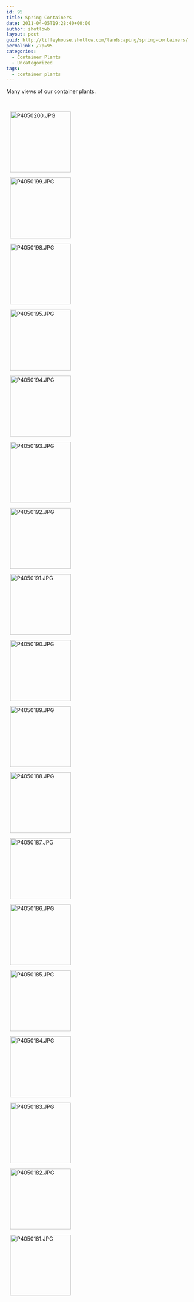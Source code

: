 ```yaml
---
id: 95
title: Spring Containers
date: 2011-04-05T19:28:40+00:00
author: shotlowb
layout: post
guid: http://liffeyhouse.shotlow.com/landscaping/spring-containers/
permalink: /?p=95
categories:
  - Container Plants
  - Uncategorized
tags:
  - container plants
---
```

Many views of our container plants.

&nbsp;

<div class="pie-gallery alignGalleryLeft">
  <div class="pie-item" style="margin: 10px 10px 10px 10px;">
    <p class="pie-img-wrapper">
      <a rel="lightbox[2011-3-2-19-53-0]" href="http://lh5.ggpht.com/_UnHIABd3xdI/TZu3Wv5LGpI/AAAAAAAAAVE/W4Cwdhf77ZE/P4050200.JPG?imgmax=640"><img class="pie-img" src="http://lh5.ggpht.com/_UnHIABd3xdI/TZu3Wv5LGpI/AAAAAAAAAVE/W4Cwdhf77ZE/s160-c/P4050200.JPG" alt="P4050200.JPG" width="160" height="160" /></a>
    </p>
  </div>
  
  <div class="pie-item" style="margin: 10px 10px 10px 10px;">
    <p class="pie-img-wrapper">
      <a rel="lightbox[2011-3-2-19-53-0]" href="http://lh4.ggpht.com/_UnHIABd3xdI/TZu3V74JqKI/AAAAAAAAAVA/RALyP8ndaTg/P4050199.JPG?imgmax=640"><img class="pie-img" src="http://lh4.ggpht.com/_UnHIABd3xdI/TZu3V74JqKI/AAAAAAAAAVA/RALyP8ndaTg/s160-c/P4050199.JPG" alt="P4050199.JPG" width="160" height="160" /></a>
    </p>
  </div>
  
  <div class="pie-item" style="margin: 10px 10px 10px 10px;">
    <p class="pie-img-wrapper">
      <a rel="lightbox[2011-3-2-19-53-0]" href="http://lh6.ggpht.com/_UnHIABd3xdI/TZu3UjPAjAI/AAAAAAAAAU8/PZDFEpEGZB0/P4050198.JPG?imgmax=640"><img class="pie-img" src="http://lh6.ggpht.com/_UnHIABd3xdI/TZu3UjPAjAI/AAAAAAAAAU8/PZDFEpEGZB0/s160-c/P4050198.JPG" alt="P4050198.JPG" width="160" height="160" /></a>
    </p>
  </div>
  
  <div class="pie-item" style="margin: 10px 10px 10px 10px;">
    <p class="pie-img-wrapper">
      <a rel="lightbox[2011-3-2-19-53-0]" href="http://lh3.ggpht.com/_UnHIABd3xdI/TZu3RXh6LeI/AAAAAAAAAUw/4xO4HFu4CAE/P4050195.JPG?imgmax=640"><img class="pie-img" src="http://lh3.ggpht.com/_UnHIABd3xdI/TZu3RXh6LeI/AAAAAAAAAUw/4xO4HFu4CAE/s160-c/P4050195.JPG" alt="P4050195.JPG" width="160" height="160" /></a>
    </p>
  </div>
  
  <div class="pie-item" style="margin: 10px 10px 10px 10px;">
    <p class="pie-img-wrapper">
      <a rel="lightbox[2011-3-2-19-53-0]" href="http://lh5.ggpht.com/_UnHIABd3xdI/TZu3Qfyo1rI/AAAAAAAAAUs/zqMhZBHvVPg/P4050194.JPG?imgmax=640"><img class="pie-img" src="http://lh5.ggpht.com/_UnHIABd3xdI/TZu3Qfyo1rI/AAAAAAAAAUs/zqMhZBHvVPg/s160-c/P4050194.JPG" alt="P4050194.JPG" width="160" height="160" /></a>
    </p>
  </div>
  
  <div class="pie-item" style="margin: 10px 10px 10px 10px;">
    <p class="pie-img-wrapper">
      <a rel="lightbox[2011-3-2-19-53-0]" href="http://lh5.ggpht.com/_UnHIABd3xdI/TZu3Pn6vT9I/AAAAAAAAAUo/G3urM_GZXDU/P4050193.JPG?imgmax=640"><img class="pie-img" src="http://lh5.ggpht.com/_UnHIABd3xdI/TZu3Pn6vT9I/AAAAAAAAAUo/G3urM_GZXDU/s160-c/P4050193.JPG" alt="P4050193.JPG" width="160" height="160" /></a>
    </p>
  </div>
  
  <div class="pie-item" style="margin: 10px 10px 10px 10px;">
    <p class="pie-img-wrapper">
      <a rel="lightbox[2011-3-2-19-53-0]" href="http://lh6.ggpht.com/_UnHIABd3xdI/TZu3OjN0VzI/AAAAAAAAAUk/p-2hWbMuCcA/P4050192.JPG?imgmax=640"><img class="pie-img" src="http://lh6.ggpht.com/_UnHIABd3xdI/TZu3OjN0VzI/AAAAAAAAAUk/p-2hWbMuCcA/s160-c/P4050192.JPG" alt="P4050192.JPG" width="160" height="160" /></a>
    </p>
  </div>
  
  <div class="pie-item" style="margin: 10px 10px 10px 10px;">
    <p class="pie-img-wrapper">
      <a rel="lightbox[2011-3-2-19-53-0]" href="http://lh5.ggpht.com/_UnHIABd3xdI/TZu3Nq1_D6I/AAAAAAAAAUg/95aKpvDmXxs/P4050191.JPG?imgmax=640"><img class="pie-img" src="http://lh5.ggpht.com/_UnHIABd3xdI/TZu3Nq1_D6I/AAAAAAAAAUg/95aKpvDmXxs/s160-c/P4050191.JPG" alt="P4050191.JPG" width="160" height="160" /></a>
    </p>
  </div>
  
  <div class="pie-item" style="margin: 10px 10px 10px 10px;">
    <p class="pie-img-wrapper">
      <a rel="lightbox[2011-3-2-19-53-0]" href="http://lh5.ggpht.com/_UnHIABd3xdI/TZu3M2gmxDI/AAAAAAAAAUc/LQ8vS4aFg8k/P4050190.JPG?imgmax=640"><img class="pie-img" src="http://lh5.ggpht.com/_UnHIABd3xdI/TZu3M2gmxDI/AAAAAAAAAUc/LQ8vS4aFg8k/s160-c/P4050190.JPG" alt="P4050190.JPG" width="160" height="160" /></a>
    </p>
  </div>
  
  <div class="pie-item" style="margin: 10px 10px 10px 10px;">
    <p class="pie-img-wrapper">
      <a rel="lightbox[2011-3-2-19-53-0]" href="http://lh5.ggpht.com/_UnHIABd3xdI/TZu3LnJzmLI/AAAAAAAAAUY/kbg0cEuAtmw/P4050189.JPG?imgmax=640"><img class="pie-img" src="http://lh5.ggpht.com/_UnHIABd3xdI/TZu3LnJzmLI/AAAAAAAAAUY/kbg0cEuAtmw/s160-c/P4050189.JPG" alt="P4050189.JPG" width="160" height="160" /></a>
    </p>
  </div>
  
  <div class="pie-item" style="margin: 10px 10px 10px 10px;">
    <p class="pie-img-wrapper">
      <a rel="lightbox[2011-3-2-19-53-0]" href="http://lh3.ggpht.com/_UnHIABd3xdI/TZu3KhvRFqI/AAAAAAAAAUU/0JdTPMBxfnI/P4050188.JPG?imgmax=640"><img class="pie-img" src="http://lh3.ggpht.com/_UnHIABd3xdI/TZu3KhvRFqI/AAAAAAAAAUU/0JdTPMBxfnI/s160-c/P4050188.JPG" alt="P4050188.JPG" width="160" height="160" /></a>
    </p>
  </div>
  
  <div class="pie-item" style="margin: 10px 10px 10px 10px;">
    <p class="pie-img-wrapper">
      <a rel="lightbox[2011-3-2-19-53-0]" href="http://lh3.ggpht.com/_UnHIABd3xdI/TZu3Jl4hFlI/AAAAAAAAAUQ/5xst3TtjQJg/P4050187.JPG?imgmax=640"><img class="pie-img" src="http://lh3.ggpht.com/_UnHIABd3xdI/TZu3Jl4hFlI/AAAAAAAAAUQ/5xst3TtjQJg/s160-c/P4050187.JPG" alt="P4050187.JPG" width="160" height="160" /></a>
    </p>
  </div>
  
  <div class="pie-item" style="margin: 10px 10px 10px 10px;">
    <p class="pie-img-wrapper">
      <a rel="lightbox[2011-3-2-19-53-0]" href="http://lh3.ggpht.com/_UnHIABd3xdI/TZu3IDXXuWI/AAAAAAAAAUM/CIRJTR0-jO8/P4050186.JPG?imgmax=640"><img class="pie-img" src="http://lh3.ggpht.com/_UnHIABd3xdI/TZu3IDXXuWI/AAAAAAAAAUM/CIRJTR0-jO8/s160-c/P4050186.JPG" alt="P4050186.JPG" width="160" height="160" /></a>
    </p>
  </div>
  
  <div class="pie-item" style="margin: 10px 10px 10px 10px;">
    <p class="pie-img-wrapper">
      <a rel="lightbox[2011-3-2-19-53-0]" href="http://lh3.ggpht.com/_UnHIABd3xdI/TZu3HTMWJWI/AAAAAAAAAUI/L8zB0IVtAgk/P4050185.JPG?imgmax=640"><img class="pie-img" src="http://lh3.ggpht.com/_UnHIABd3xdI/TZu3HTMWJWI/AAAAAAAAAUI/L8zB0IVtAgk/s160-c/P4050185.JPG" alt="P4050185.JPG" width="160" height="160" /></a>
    </p>
  </div>
  
  <div class="pie-item" style="margin: 10px 10px 10px 10px;">
    <p class="pie-img-wrapper">
      <a rel="lightbox[2011-3-2-19-53-0]" href="http://lh3.ggpht.com/_UnHIABd3xdI/TZu3GWymZEI/AAAAAAAAAUE/bw7QAPVSJAY/P4050184.JPG?imgmax=640"><img class="pie-img" src="http://lh3.ggpht.com/_UnHIABd3xdI/TZu3GWymZEI/AAAAAAAAAUE/bw7QAPVSJAY/s160-c/P4050184.JPG" alt="P4050184.JPG" width="160" height="160" /></a>
    </p>
  </div>
  
  <div class="pie-item" style="margin: 10px 10px 10px 10px;">
    <p class="pie-img-wrapper">
      <a rel="lightbox[2011-3-2-19-53-0]" href="http://lh6.ggpht.com/_UnHIABd3xdI/TZu3FoSAsEI/AAAAAAAAAUA/LOYGMB5t7m8/P4050183.JPG?imgmax=640"><img class="pie-img" src="http://lh6.ggpht.com/_UnHIABd3xdI/TZu3FoSAsEI/AAAAAAAAAUA/LOYGMB5t7m8/s160-c/P4050183.JPG" alt="P4050183.JPG" width="160" height="160" /></a>
    </p>
  </div>
  
  <div class="pie-item" style="margin: 10px 10px 10px 10px;">
    <p class="pie-img-wrapper">
      <a rel="lightbox[2011-3-2-19-53-0]" href="http://lh3.ggpht.com/_UnHIABd3xdI/TZu3Eo3NjfI/AAAAAAAAAT8/GeImELQUP3s/P4050182.JPG?imgmax=640"><img class="pie-img" src="http://lh3.ggpht.com/_UnHIABd3xdI/TZu3Eo3NjfI/AAAAAAAAAT8/GeImELQUP3s/s160-c/P4050182.JPG" alt="P4050182.JPG" width="160" height="160" /></a>
    </p>
  </div>
  
  <div class="pie-item" style="margin: 10px 10px 10px 10px;">
    <p class="pie-img-wrapper">
      <a rel="lightbox[2011-3-2-19-53-0]" href="http://lh3.ggpht.com/_UnHIABd3xdI/TZu3D5tE53I/AAAAAAAAAT4/CF7T-2RkOl4/P4050181.JPG?imgmax=640"><img class="pie-img" src="http://lh3.ggpht.com/_UnHIABd3xdI/TZu3D5tE53I/AAAAAAAAAT4/CF7T-2RkOl4/s160-c/P4050181.JPG" alt="P4050181.JPG" width="160" height="160" /></a>
    </p>
  </div>
</div>

&nbsp;